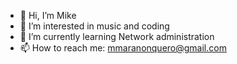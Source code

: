 - 👋 Hi, I’m Mike
- 👀 I’m interested in music and coding
- 🌱 I’m currently learning Network administration
- 📫 How to reach me: mmaranonquero@gmail.com
